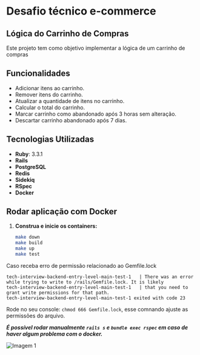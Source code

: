 # Desafio técnico e-commerce
## Lógica do Carrinho de Compras

Este projeto tem como objetivo implementar a lógica de um carrinho de compras

## Funcionalidades

- Adicionar itens ao carrinho.
- Remover itens do carrinho.
- Atualizar a quantidade de itens no carrinho.
- Calcular o total do carrinho.
- Marcar carrinho como abandonado após 3 horas sem alteração.
- Descartar carrinho abandonado após 7 dias.

## Tecnologias Utilizadas

- **Ruby**: 3.3.1
- **Rails**
- **PostgreSQL**
- **Redis**
- **Sidekiq**
- **RSpec**
- **Docker**

## Rodar aplicação com Docker

1. **Construa e inicie os containers:**

   ```bash
   make down
   make build
   make up
   make test

Caso receba erro de permissão relacionado ao Gemfile.lock

   ```
   tech-interview-backend-entry-level-main-test-1   | There was an error while trying to write to /rails/Gemfile.lock. It is likely
   tech-interview-backend-entry-level-main-test-1   | that you need to grant write permissions for that path.
   tech-interview-backend-entry-level-main-test-1 exited with code 23
   ```

Rode no seu console: `chmod 666 Gemfile.lock`, esse comnando ajuste as permissões do arquivo.

***É possível rodar manualmente `rails s` e `bundle exec rspec` em caso de haver algum problema com o docker.***

![Imagem 1](./img.png)
